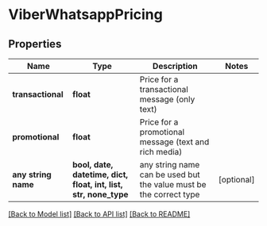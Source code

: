 # ViberWhatsappPricing


## Properties
Name | Type | Description | Notes
------------ | ------------- | ------------- | -------------
**transactional** | **float** | Price for a transactional message (only text) | 
**promotional** | **float** | Price for a promotional message (text and rich media) | 
**any string name** | **bool, date, datetime, dict, float, int, list, str, none_type** | any string name can be used but the value must be the correct type | [optional]

[[Back to Model list]](../../README.md#models) [[Back to API list]](../../README.md#available-methods) [[Back to README]](../../README.md)


